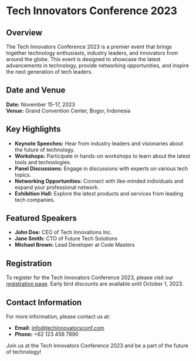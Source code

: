 # Tech Innovators Conference 2023

## Overview
The Tech Innovators Conference 2023 is a premier event that brings together technology enthusiasts, industry leaders, and innovators from around the globe. This event is designed to showcase the latest advancements in technology, provide networking opportunities, and inspire the next generation of tech leaders.

## Date and Venue
**Date:** November 15-17, 2023  
**Venue:** Grand Convention Center, Bogor, Indonesia

## Key Highlights
- **Keynote Speeches:** Hear from industry leaders and visionaries about the future of technology.
- **Workshops:** Participate in hands-on workshops to learn about the latest tools and technologies.
- **Panel Discussions:** Engage in discussions with experts on various tech topics.
- **Networking Opportunities:** Connect with like-minded individuals and expand your professional network.
- **Exhibition Hall:** Explore the latest products and services from leading tech companies.

## Featured Speakers
- **John Doe:** CEO of Tech Innovations Inc.
- **Jane Smith:** CTO of Future Tech Solutions
- **Michael Brown:** Lead Developer at Code Masters

## Registration
To register for the Tech Innovators Conference 2023, please visit our [registration page](https://www.techinnovatorsconf.com/register). Early bird discounts are available until October 1, 2023.

## Contact Information
For more information, please contact us at:
- **Email:** info@techinnovatorsconf.com
- **Phone:** +62 123 456 7890

Join us at the Tech Innovators Conference 2023 and be a part of the future of technology!